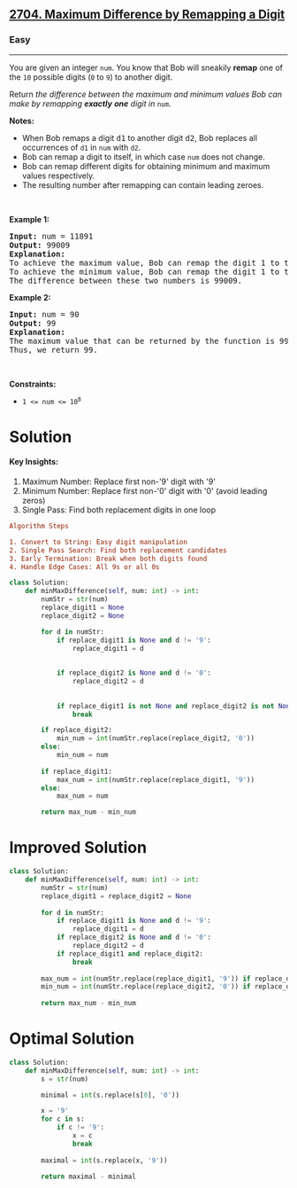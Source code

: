 <h2><a href="https://leetcode.com/problems/maximum-difference-by-remapping-a-digit">2704. Maximum Difference by Remapping a Digit</a></h2><h3>Easy</h3><hr><p>You are given an integer <code>num</code>. You know that Bob will sneakily <strong>remap</strong> one of the <code>10</code> possible digits (<code>0</code> to <code>9</code>) to another digit.</p>

<p>Return <em>the difference between the maximum and minimum&nbsp;values Bob can make by remapping&nbsp;<strong>exactly</strong> <strong>one</strong> digit in </em><code>num</code>.</p>

<p><strong>Notes:</strong></p>

<ul>
	<li>When Bob remaps a digit <font face="monospace">d1</font>&nbsp;to another digit <font face="monospace">d2</font>, Bob replaces all occurrences of <code>d1</code>&nbsp;in <code>num</code>&nbsp;with <code>d2</code>.</li>
	<li>Bob can remap a digit to itself, in which case <code>num</code>&nbsp;does not change.</li>
	<li>Bob can remap different digits for obtaining minimum and maximum values respectively.</li>
	<li>The resulting number after remapping can contain leading zeroes.</li>
</ul>

<p>&nbsp;</p>
<p><strong>Example 1:</strong></p>

<pre>
<strong>Input:</strong> num = 11891
<strong>Output:</strong> 99009
<strong>Explanation:</strong> 
To achieve the maximum value, Bob can remap the digit 1 to the digit 9 to yield 99899.
To achieve the minimum value, Bob can remap the digit 1 to the digit 0, yielding 890.
The difference between these two numbers is 99009.
</pre>

<p><strong>Example 2:</strong></p>

<pre>
<strong>Input:</strong> num = 90
<strong>Output:</strong> 99
<strong>Explanation:</strong>
The maximum value that can be returned by the function is 99 (if 0 is replaced by 9) and the minimum value that can be returned by the function is 0 (if 9 is replaced by 0).
Thus, we return 99.</pre>

<p>&nbsp;</p>
<p><strong>Constraints:</strong></p>

<ul>
	<li><code>1 &lt;= num &lt;= 10<sup>8</sup></code></li>
</ul>

# Solution 

#### Key Insights:
1. Maximum Number: Replace first non-'9' digit with '9'
2. Minimum Number: Replace first non-'0' digit with '0' (avoid leading zeros)
3. Single Pass: Find both replacement digits in one loop

```ini
Algorithm Steps

1. Convert to String: Easy digit manipulation
2. Single Pass Search: Find both replacement candidates
3. Early Termination: Break when both digits found
4. Handle Edge Cases: All 9s or all 0s
```
```python
class Solution:
    def minMaxDifference(self, num: int) -> int:
        numStr = str(num)
        replace_digit1 = None
        replace_digit2 = None

        for d in numStr:
            if replace_digit1 is None and d != '9':
                replace_digit1 = d
            
            
            if replace_digit2 is None and d != '0':
                replace_digit2 = d
            
            
            if replace_digit1 is not None and replace_digit2 is not None:
                break

        if replace_digit2:
            min_num = int(numStr.replace(replace_digit2, '0'))
        else:
            min_num = num
        
        if replace_digit1:
            max_num = int(numStr.replace(replace_digit1, '9'))
        else:
            max_num = num

        return max_num - min_num
```
# Improved Solution 
```python
class Solution:
    def minMaxDifference(self, num: int) -> int:
        numStr = str(num)
        replace_digit1 = replace_digit2 = None
        
        for d in numStr:
            if replace_digit1 is None and d != '9':
                replace_digit1 = d
            if replace_digit2 is None and d != '0':
                replace_digit2 = d
            if replace_digit1 and replace_digit2:  
                break
        
        max_num = int(numStr.replace(replace_digit1, '9')) if replace_digit1 else num
        min_num = int(numStr.replace(replace_digit2, '0')) if replace_digit2 else num
        
        return max_num - min_num
```

# Optimal Solution 
```python
class Solution:
    def minMaxDifference(self, num: int) -> int:
        s = str(num)

        minimal = int(s.replace(s[0], '0'))

        x = '9'
        for c in s:
            if c != '9':
                x = c
                break
        
        maximal = int(s.replace(x, '9'))

        return maximal - minimal
```
